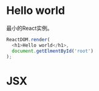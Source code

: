 # Hello world
最小的React实例。
```js
ReactDOM.render(
  <h1>Hello world</h1>,
  document.getElmentById('root')
);
```
# JSX

